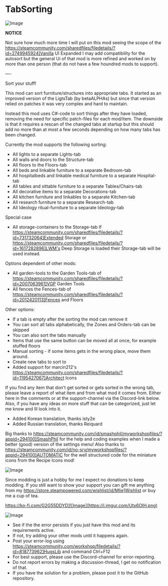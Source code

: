 # TabSorting

![Image](https://i.imgur.com/buuPQel.png)


**NOTICE**

Not sure how much more time I will put on this mod seeing the scope of the  https://steamcommunity.com/sharedfiles/filedetails/?id=2749945924]Vanilla UI Expanded
I may add compatibility for the autosort but the general Ui of that mod is more refined and worked on by more than one person (that do not have a few houndred mods to support). 

—-

Sort your stuff!
  
This mod can sort furniture/structures into appropriate tabs.
It started as an improved version of the LigtsTab (by betaALPHAs) but since that version relied on patches it was very complex and hard to maintain.

Instead this mod uses C#-code to sort things after they have loaded, removing the need for specific patch-files for each mod/item. The downside is that it requires a rescan of the changed tabs at startup but this should add no more than at most a few seconds depending on how many tabs has been changed.

Currently the mod supports the following sorting:

- All lights to a separate Lights-tab
- All walls and doors to the Structure-tab
- All floors to the Floors-tab
- All beds and linkable furniture to a separate Bedroom-tab
- All hospitalbeds and linkable medical furniture to a separate Hospital-tab
- All tables and sittable furniture to a separate Tables/Chairs-tab
- All decorative items to a separate Decorations-tab
- All kitchen furniture and linkables to a separate Kitchen-tab
- All research furniture to a separate Research-tab
- All Ideology ritual-furniture to a separate Ideology-tab

Special case
- All storage-containers to the Storage-tab
  If https://steamcommunity.com/sharedfiles/filedetails/?id=731732064]Extended Storage or https://steamcommunity.com/sharedfiles/filedetails/?id=1617282896]LWM's Deep Storage is loaded their Storage-tab will be used instead.
  
Options dependent of other mods:
- All garden-tools to the Garden Tools-tab of https://steamcommunity.com/sharedfiles/filedetails/?id=2007063961]VGP Garden Tools
- All fences the Fences-tab of https://steamcommunity.com/sharedfiles/filedetails/?id=2012420113]Fences and Floors
  
Other options:
- If a tab is empty after the sorting the mod can remove it
- You can sort all tabs alphabetically, the Zones and Orders-tab can be skipped
- You can also sort the tabs manually
- Items that use the same button can be moved all at once, for example stuffed floors
- Manual sorting - if some items gets in the wrong place, move them around.
- Create new tabs to sort to
- Added support for marcin212's https://steamcommunity.com/sharedfiles/filedetails/?id=1195427067]Architect Icons

If you find any item that don't get sorted or gets sorted in the wrong tab, please leave a report of what item and from what mod it comes from. Either here in the comments or at the support-channel via the Discord-link below.
Also, if you have any ideas on more stuff that can be categorized, just let me know and Ill look into it.

- Added Korean translation, thanks isty2e 
- Added Russian translation, thanks Reiquard

Big thanks to https://steamcommunity.com/id/smashphil/myworkshopfiles/?appid=294100]SmashPhil for the help and coding examples when I made a better (good) version of the settings menu! 
Also thanks to https://steamcommunity.com/id/no-sry/myworkshopfiles/?appid=294100]AUTOMATIC for the well structured code for the miniature icons from the Recipe Icons mod!

![Image](https://i.imgur.com/O0IIlYj.png)

Since modding is just a hobby for me I expect no donations to keep modding. If you still want to show your support you can gift me anything from my https://store.steampowered.com/wishlist/id/Mlie]Wishlist or buy me a cup of tea.

https://ko-fi.com/G2G55DDYD]![Image](https://i.imgur.com/Utx6OIH.png)


![Image](https://i.imgur.com/PwoNOj4.png)



-  See if the the error persists if you just have this mod and its requirements active.
-  If not, try adding your other mods until it happens again.
-  Post your error-log using https://steamcommunity.com/workshop/filedetails/?id=818773962]HugsLib and command Ctrl+F12
-  For best support, please use the Discord-channel for error-reporting.
-  Do not report errors by making a discussion-thread, I get no notification of that.
-  If you have the solution for a problem, please post it to the GitHub repository.



